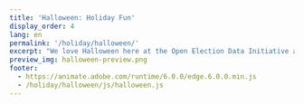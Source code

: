 ```yaml
---
title: 'Halloween: Holiday Fun'
display_order: 4
lang: en
permalink: '/holiday/halloween/'
excerpt: "We love Halloween here at the Open Election Data Initiative and we couldn't agree if the robot should be a People's Alliance for Credible Elections Election Observer, a judge, a surgeon, or batman. So now you get to decide. Pick a costume for the robot and help him celebrate!"
preview_img: halloween-preview.png
footer:
  - https://animate.adobe.com/runtime/6.0.0/edge.6.0.0.min.js
  - /holiday/halloween/js/halloween.js
---
```


<style>
  .edgeLoad-EDGE-505062197 { visibility:hidden; }
  .page { min-height: 800px; }
</style>
<!--Adobe Edge Runtime End-->

<div id="Stage" class="EDGE-505062197">
	</div>
